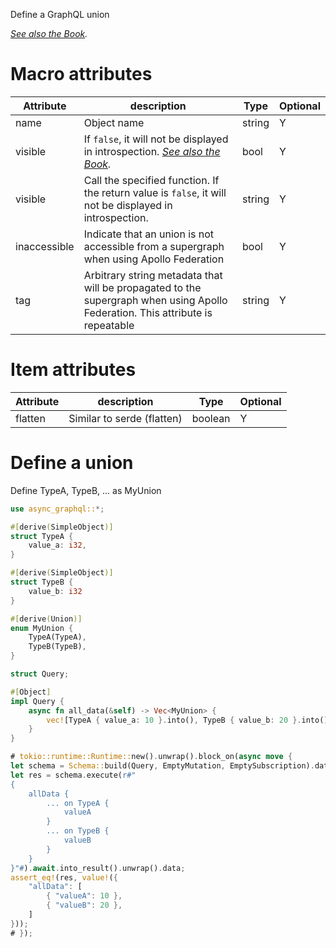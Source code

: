 Define a GraphQL union

*[See also the Book](https://async-graphql.github.io/async-graphql/en/define_union.html).*

# Macro attributes

| Attribute    | description                                                                                                                                     | Type   | Optional |
|--------------|-------------------------------------------------------------------------------------------------------------------------------------------------|--------|----------|
| name         | Object name                                                                                                                                     | string | Y        |
| visible      | If `false`, it will not be displayed in introspection. *[See also the Book](https://async-graphql.github.io/async-graphql/en/visibility.html).* | bool   | Y        |
| visible      | Call the specified function. If the return value is `false`, it will not be displayed in introspection.                                         | string | Y        |
| inaccessible | Indicate that an union is not accessible from a supergraph when using Apollo Federation                                                         | bool   | Y        |
| tag          | Arbitrary string metadata that will be propagated to the supergraph when using Apollo Federation. This attribute is repeatable                  | string | Y        |

# Item attributes

| Attribute    | description                              | Type     | Optional |
|--------------|------------------------------------------|----------|----------|
| flatten      | Similar to serde (flatten)               | boolean  | Y        |

# Define a union

Define TypeA, TypeB, ... as MyUnion

```rust
use async_graphql::*;

#[derive(SimpleObject)]
struct TypeA {
    value_a: i32,
}

#[derive(SimpleObject)]
struct TypeB {
    value_b: i32
}

#[derive(Union)]
enum MyUnion {
    TypeA(TypeA),
    TypeB(TypeB),
}

struct Query;

#[Object]
impl Query {
    async fn all_data(&self) -> Vec<MyUnion> {
        vec![TypeA { value_a: 10 }.into(), TypeB { value_b: 20 }.into()]
    }
}

# tokio::runtime::Runtime::new().unwrap().block_on(async move {
let schema = Schema::build(Query, EmptyMutation, EmptySubscription).data("hello".to_string()).finish();
let res = schema.execute(r#"
{
    allData {
        ... on TypeA {
            valueA
        }
        ... on TypeB {
            valueB
        }
    }
}"#).await.into_result().unwrap().data;
assert_eq!(res, value!({
    "allData": [
        { "valueA": 10 },
        { "valueB": 20 },
    ]
}));
# });
```
